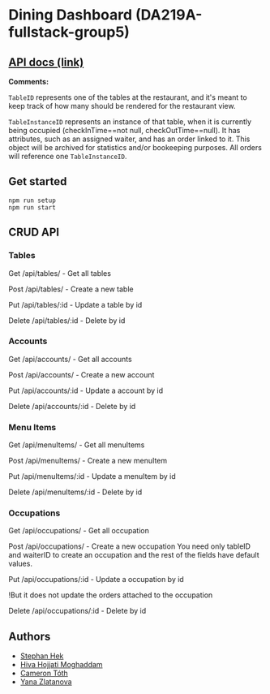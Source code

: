 # Dining Dashboard (DA219A-fullstack-group5)

## [API docs (link)](https://restpoint.io/doc-runs?projectId=79bff897-19e9-4ad4-a890-e210b8f1451e&docId=SwaggerUI&x-api-key=b93acfd52c6e466d88390957a697b754)

**Comments:**

`TableID` represents one of the tables at the restaurant, and it's meant to keep track of how many should be rendered for the restaurant view.

`TableInstanceID` represents an instance of that table, when it is currently being occupied (checkInTime==not null, checkOutTime==null). It has attributes, such as an assigned waiter, and has an order linked to it. This object will be archived for statistics and/or bookeeping purposes. All orders will reference one `TableInstanceID`.

## Get started
```
npm run setup
npm run start
```

## CRUD API

### Tables

Get      /api/tables/ - Get all tables

Post     /api/tables/ - Create a new table

Put      /api/tables/:id - Update a table by id

Delete   /api/tables/:id - Delete by id


### Accounts

Get      /api/accounts/ - Get all accounts

Post     /api/accounts/ - Create a new account

Put      /api/accounts/:id - Update a account by id

Delete   /api/accounts/:id - Delete by id


### Menu Items

Get      /api/menuItems/ - Get all menuItems

Post     /api/menuItems/ - Create a new menuItem

Put      /api/menuItems/:id - Update a menuItem by id

Delete   /api/menuItems/:id - Delete by id


### Occupations

Get      /api/occupations/ - Get all occupation

Post     /api/occupations/ - Create a new occupation 
You need only tableID and waiterID to create an occupation and the rest of the fields have default values.

Put      /api/occupations/:id - Update a occupation by id

!But it does not update the orders attached to the occupation

Delete   /api/occupations/:id - Delete by id


## Authors
* [Stephan Hek](https://github.com/Stephan0027)
* [Hiva Hojjati Moghaddam](https://github.com/hivaww)
* [Cameron Tóth](https://github.com/camtoth)
* [Yana Zlatanova](https://github.com/yanazlatanova)
